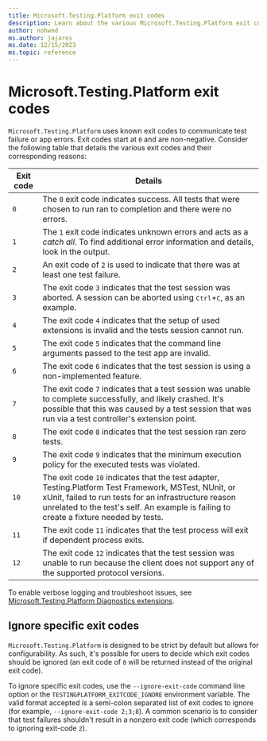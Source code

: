 ```yaml
---
title: Microsoft.Testing.Platform exit codes
description: Learn about the various Microsoft.Testing.Platform exit codes and their meaning.
author: nohwnd
ms.author: jajares
ms.date: 12/15/2023
ms.topic: reference
---
```


# Microsoft.Testing.Platform exit codes

`Microsoft.Testing.Platform` uses known exit codes to communicate test failure or app errors. Exit codes start at `0` and are non-negative. Consider the following table that details the various exit codes and their corresponding reasons:

| Exit code | Details |
|-----|----------|
| `0` | The `0` exit code indicates success. All tests that were chosen to run ran to completion and there were no errors. |
| `1` | The `1` exit code indicates unknown errors and acts as a _catch all_. To find additional error information and details, look in the output. |
| `2` | An exit code of `2` is used to indicate that there was at least one test failure. |
| `3` | The exit code `3` indicates that the test session was aborted. A session can be aborted using <kbd>Ctrl</kbd>+<kbd>C</kbd>, as an example. |
| `4` | The exit code `4` indicates that the setup of used extensions is invalid and the tests session cannot run. |
| `5` | The exit code `5` indicates that the command line arguments passed to the test app are invalid. |
| `6` | The exit code `6` indicates that the test session is using a non-implemented feature. |
| `7` | The exit code `7` indicates that a test session was unable to complete successfully, and likely crashed. It's possible that this was caused by a test session that was run via a test controller's extension point. |
| `8` | The exit code `8` indicates that the test session ran zero tests. |
| `9` | The exit code `9` indicates that the minimum execution policy for the executed tests was violated. |
| `10` | The exit code `10` indicates that the test adapter, Testing.Platform Test Framework, MSTest, NUnit, or xUnit, failed to run tests for an infrastructure reason unrelated to the test's self. An example is failing to create a fixture needed by tests. |
| `11` | The exit code `11` indicates that the test process will exit if dependent process exits. |
| `12` | The exit code `12` indicates that the test session was unable to run because the client does not support any of the supported protocol versions. |

To enable verbose logging and troubleshoot issues, see [Microsoft.Testing.Platform Diagnostics extensions](unit-testing-platform-extensions-diagnostics.md#built-in-options).

## Ignore specific exit codes

`Microsoft.Testing.Platform` is designed to be strict by default but allows for configurability. As such, it's possible for users to decide which exit codes should be ignored (an exit code of `0` will be returned instead of the original exit code).

To ignore specific exit codes, use the `--ignore-exit-code` command line option or the `TESTINGPLATFORM_EXITCODE_IGNORE` environment variable. The valid format accepted is a semi-colon separated list of exit codes to ignore (for example, `--ignore-exit-code 2;3;8`). A common scenario is to consider that test failures shouldn't result in a nonzero exit code (which corresponds to ignoring exit-code `2`).
